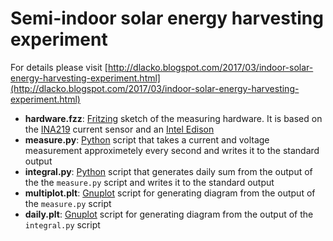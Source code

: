 # Semi-indoor solar energy harvesting experiment

For details please visit [http://dlacko.blogspot.com/2017/03/indoor-solar-energy-harvesting-experiment.html](http://dlacko.blogspot.com/2017/03/indoor-solar-energy-harvesting-experiment.html)

* **hardware.fzz**: [Fritzing](http://fritzing.org/home/) sketch of the measuring hardware. It is based on the [INA219](https://learn.adafruit.com/adafruit-ina219-current-sensor-breakout/overview) current sensor and an [Intel Edison](https://software.intel.com/en-us/iot/hardware/edison)
* **measure.py**: [Python](https://www.python.org/) script that takes a current and voltage measurement approximetely every second and writes it to the standard output
* **integral.py**: [Python](https://www.python.org/) script that generates daily sum from the output of the the `measure.py` script and writes it to the standard output
* **multiplot.plt**: [Gnuplot](http://www.gnuplot.info/) script for generating diagram from the output of the `measure.py` script
* **daily.plt**: [Gnuplot](http://www.gnuplot.info/) script for generating diagram from the output of the `integral.py` script
